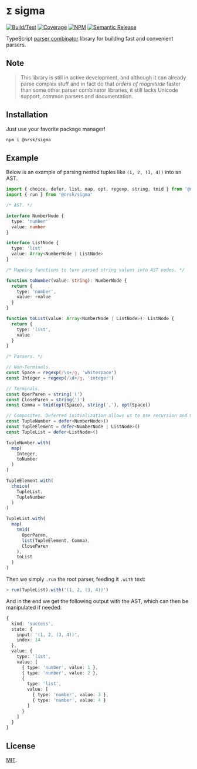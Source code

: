 # `𝝨` sigma

[![Build/Test](https://img.shields.io/github/workflow/status/norskeld/sigma/test?style=flat&colorA=black)](https://github.com/norskeld/sigma/actions)
[![Coverage](https://img.shields.io/coveralls/github/norskeld/sigma?style=flat&colorA=black)](https://coveralls.io/github/norskeld/sigma)
[![NPM](https://img.shields.io/npm/v/@nrsk/sigma?style=flat&colorA=black&colorB=CC3534)](https://npm.im/@nrsk/sigma)
[![Semantic Release](https://img.shields.io/badge/semantic_release-black)](https://github.com/semantic-release/semantic-release)

TypeScript [parser combinator] library for building fast and convenient parsers.

## Note

> This library is still in active development, and although it can already parse complex stuff and
> in fact do that *orders of magnitude* faster than some other parser combinator libraries, it still
> lacks Unicode support, common parsers and documentation.

## Installation

Just use your favorite package manager!

```bash
npm i @nrsk/sigma
```

## Example

Below is an example of parsing nested tuples like `(1, 2, (3, 4))` into an AST.

```ts
import { choice, defer, list, map, opt, regexp, string, tmid } from '@nrsk/sigma/combinators'
import { run } from '@nrsk/sigma'

/* AST. */

interface NumberNode {
  type: 'number'
  value: number
}

interface ListNode {
  type: 'list'
  value: Array<NumberNode | ListNode>
}

/* Mapping functions to turn parsed string values into AST nodes. */

function toNumber(value: string): NumberNode {
  return {
    type: 'number',
    value: +value
  }
}

function toList(value: Array<NumberNode | ListNode>): ListNode {
  return {
    type: 'list',
    value
  }
}

/* Parsers. */

// Non-Terminals.
const Space = regexp(/\s+/g, 'whitespace')
const Integer = regexp(/\d+/g, 'integer')

// Terminals.
const OperParen = string('(')
const CloseParen = string(')')
const Comma = tmid(opt(Space), string(','), opt(Space))

// Composites. Deferred initialization allows us to use recursion and mutual calls between parsers.
const TupleNumber = defer<NumberNode>()
const TupleElement = defer<NumberNode | ListNode>()
const TupleList = defer<ListNode>()

TupleNumber.with(
  map(
    Integer,
    toNumber
  )
)

TupleElement.with(
  choice(
    TupleList,
    TupleNumber
  )
)

TupleList.with(
  map(
    tmid(
      OperParen,
      list(TupleElement, Comma),
      CloseParen
    ),
    toList
  )
)
```

Then we simply `.run` the root parser, feeding it `.with` text:

```ts
> run(TupleList).with('(1, 2, (3, 4))')
```

And in the end we get the following output with the AST, which can then be manipulated if needed:

```ts
{
  kind: 'success',
  state: {
    input: '(1, 2, (3, 4))',
    index: 14
  },
  value: {
    type: 'list',
    value: [
      { type: 'number', value: 1 },
      { type: 'number', value: 2 },
      {
        type: 'list',
        value: [
          { type: 'number', value: 3 },
          { type: 'number', value: 4 }
        ]
      }
    ]
  }
}
```

## License

[MIT](LICENSE).

[parser combinator]: https://en.wikipedia.org/wiki/Parser_combinator
